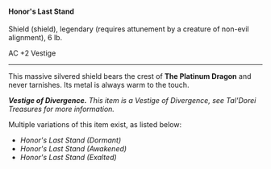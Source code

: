 #### Honor's Last Stand

Shield (shield), legendary (requires attunement by a creature of non-evil alignment), 6 lb.

AC +2 Vestige

---

This massive silvered shield bears the crest of **The Platinum Dragon** and never tarnishes. Its metal is always warm to the touch.

***Vestige of Divergence.*** *This item is a Vestige of Divergence, see *Tal'Dorei Treasures* for more information.*

Multiple variations of this item exist, as listed below:

- *Honor's Last Stand (Dormant)*
- *Honor's Last Stand (Awakened)*
- *Honor's Last Stand (Exalted)*